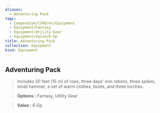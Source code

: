 ```yaml
---
aliases:
  - Adventuring Pack
tags:
  - Compendium/CSRD/en/Equipment
  - Equipment/Fantasy
  - Equipment/Utility-Gear
  - Equipment/Value/6-Gp
title: Adventuring Pack
collection: Equipment
kind: Equipment
---
```

## Adventuring Pack    
    
>Includes 50 feet (15 m) of rope, three days' iron rations, three spikes, small hammer, a set of warm clothes, boots, and three torches.    
> **Options :** Fantasy, Utility Gear    
> **Value :** 6 Gp